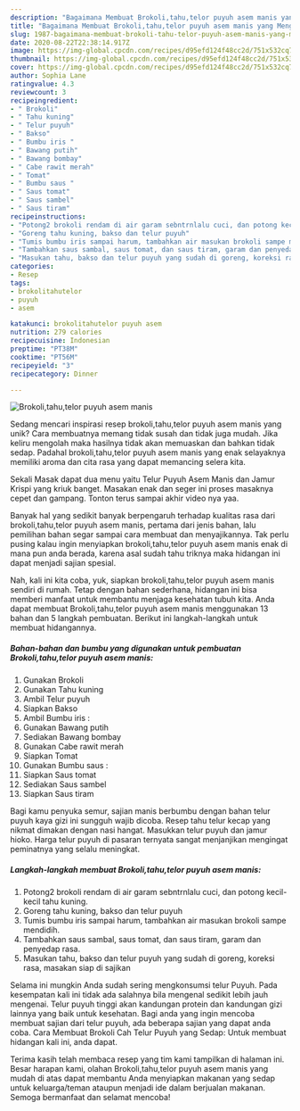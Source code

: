 ```yaml
---
description: "Bagaimana Membuat Brokoli,tahu,telor puyuh asem manis yang Menggugah Selera"
title: "Bagaimana Membuat Brokoli,tahu,telor puyuh asem manis yang Menggugah Selera"
slug: 1987-bagaimana-membuat-brokoli-tahu-telor-puyuh-asem-manis-yang-menggugah-selera
date: 2020-08-22T22:38:14.917Z
image: https://img-global.cpcdn.com/recipes/d95efd124f48cc2d/751x532cq70/brokolitahutelor-puyuh-asem-manis-foto-resep-utama.jpg
thumbnail: https://img-global.cpcdn.com/recipes/d95efd124f48cc2d/751x532cq70/brokolitahutelor-puyuh-asem-manis-foto-resep-utama.jpg
cover: https://img-global.cpcdn.com/recipes/d95efd124f48cc2d/751x532cq70/brokolitahutelor-puyuh-asem-manis-foto-resep-utama.jpg
author: Sophia Lane
ratingvalue: 4.3
reviewcount: 3
recipeingredient:
- " Brokoli"
- " Tahu kuning"
- " Telur puyuh"
- " Bakso"
- " Bumbu iris "
- " Bawang putih"
- " Bawang bombay"
- " Cabe rawit merah"
- " Tomat"
- " Bumbu saus "
- " Saus tomat"
- " Saus sambel"
- " Saus tiram"
recipeinstructions:
- "Potong2 brokoli rendam di air garam sebntrnlalu cuci, dan potong kecil-kecil tahu kuning."
- "Goreng tahu kuning, bakso dan telur puyuh"
- "Tumis bumbu iris sampai harum, tambahkan air masukan brokoli sampe mendidih."
- "Tambahkan saus sambal, saus tomat, dan saus tiram, garam dan penyedap rasa."
- "Masukan tahu, bakso dan telur puyuh yang sudah di goreng, koreksi rasa, masakan siap di sajikan"
categories:
- Resep
tags:
- brokolitahutelor
- puyuh
- asem

katakunci: brokolitahutelor puyuh asem 
nutrition: 279 calories
recipecuisine: Indonesian
preptime: "PT38M"
cooktime: "PT56M"
recipeyield: "3"
recipecategory: Dinner

---
```



![Brokoli,tahu,telor puyuh asem manis](https://img-global.cpcdn.com/recipes/d95efd124f48cc2d/751x532cq70/brokolitahutelor-puyuh-asem-manis-foto-resep-utama.jpg)

Sedang mencari inspirasi resep brokoli,tahu,telor puyuh asem manis yang unik? Cara membuatnya memang tidak susah dan tidak juga mudah. Jika keliru mengolah maka hasilnya tidak akan memuaskan dan bahkan tidak sedap. Padahal brokoli,tahu,telor puyuh asem manis yang enak selayaknya memiliki aroma dan cita rasa yang dapat memancing selera kita.

Sekali Masak dapat dua menu yaitu Telur Puyuh Asem Manis dan Jamur Krispi yang kriuk banget. Masakan enak dan seger ini proses masaknya cepet dan gampang. Tonton terus sampai akhir video nya yaa.

Banyak hal yang sedikit banyak berpengaruh terhadap kualitas rasa dari brokoli,tahu,telor puyuh asem manis, pertama dari jenis bahan, lalu pemilihan bahan segar sampai cara membuat dan menyajikannya. Tak perlu pusing kalau ingin menyiapkan brokoli,tahu,telor puyuh asem manis enak di mana pun anda berada, karena asal sudah tahu triknya maka hidangan ini dapat menjadi sajian spesial.


Nah, kali ini kita coba, yuk, siapkan brokoli,tahu,telor puyuh asem manis sendiri di rumah. Tetap dengan bahan sederhana, hidangan ini bisa memberi manfaat untuk membantu menjaga kesehatan tubuh kita. Anda dapat membuat Brokoli,tahu,telor puyuh asem manis menggunakan 13 bahan dan 5 langkah pembuatan. Berikut ini langkah-langkah untuk membuat hidangannya.

<!--inarticleads1-->

##### Bahan-bahan dan bumbu yang digunakan untuk pembuatan Brokoli,tahu,telor puyuh asem manis:

1. Gunakan  Brokoli
1. Gunakan  Tahu kuning
1. Ambil  Telur puyuh
1. Siapkan  Bakso
1. Ambil  Bumbu iris :
1. Gunakan  Bawang putih
1. Sediakan  Bawang bombay
1. Gunakan  Cabe rawit merah
1. Siapkan  Tomat
1. Gunakan  Bumbu saus :
1. Siapkan  Saus tomat
1. Sediakan  Saus sambel
1. Siapkan  Saus tiram


Bagi kamu penyuka semur, sajian manis berbumbu dengan bahan telur puyuh kaya gizi ini sungguh wajib dicoba. Resep tahu telur kecap yang nikmat dimakan dengan nasi hangat. Masukkan telur puyuh dan jamur hioko. Harga telur puyuh di pasaran ternyata sangat menjanjikan mengingat peminatnya yang selalu meningkat. 

<!--inarticleads2-->

##### Langkah-langkah membuat Brokoli,tahu,telor puyuh asem manis:

1. Potong2 brokoli rendam di air garam sebntrnlalu cuci, dan potong kecil-kecil tahu kuning.
1. Goreng tahu kuning, bakso dan telur puyuh
1. Tumis bumbu iris sampai harum, tambahkan air masukan brokoli sampe mendidih.
1. Tambahkan saus sambal, saus tomat, dan saus tiram, garam dan penyedap rasa.
1. Masukan tahu, bakso dan telur puyuh yang sudah di goreng, koreksi rasa, masakan siap di sajikan


Selama ini mungkin Anda sudah sering mengkonsumsi telur Puyuh. Pada kesempatan kali ini tidak ada salahnya bila mengenal sedikit lebih jauh mengenai. Telur puyuh tinggi akan kandungan protein dan kandungan gizi lainnya yang baik untuk kesehatan. Bagi anda yang ingin mencoba membuat sajian dari telur puyuh, ada beberapa sajian yang dapat anda coba. Cara Membuat Brokoli Cah Telur Puyuh yang Sedap: Untuk membuat hidangan kali ini, anda dapat. 

Terima kasih telah membaca resep yang tim kami tampilkan di halaman ini. Besar harapan kami, olahan Brokoli,tahu,telor puyuh asem manis yang mudah di atas dapat membantu Anda menyiapkan makanan yang sedap untuk keluarga/teman ataupun menjadi ide dalam berjualan makanan. Semoga bermanfaat dan selamat mencoba!
